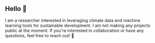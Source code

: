 ## Hello 👋

I am a researcher interested in leveraging climate data and machine learning tools for sustainable development.
I am not making any projects public at the moment. If you're interested in collaboration or have any questions, feel free to reach out! 🤝
